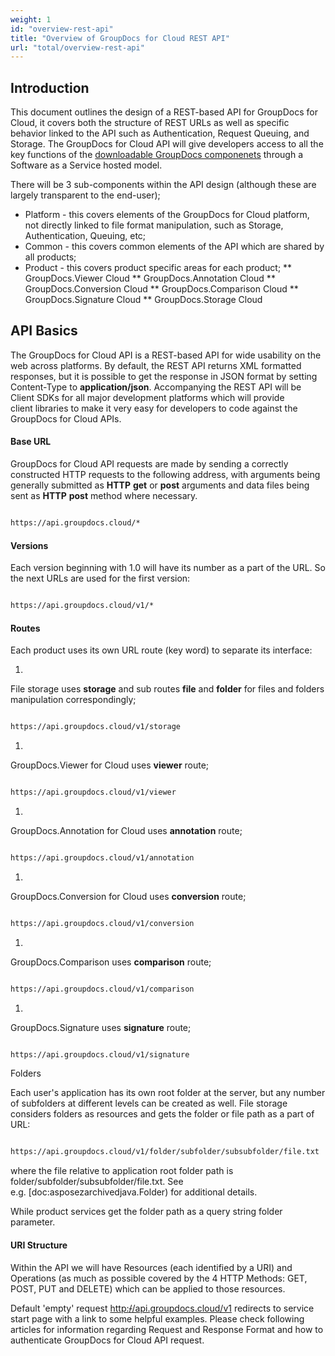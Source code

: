 ```yaml
---
weight: 1
id: "overview-rest-api"
title: "Overview of GroupDocs for Cloud REST API"
url: "total/overview-rest-api"
---
```







## Introduction ##

This document outlines the design of a REST-based API for GroupDocs for Cloud, it covers both the structure of REST URLs as well as specific behavior linked to the API such as Authentication, Request Queuing, and Storage. The GroupDocs for Cloud API will give developers access to all the key functions of the [downloadable GroupDocs componenets](https://www.groupdocs.com/) through a Software as a Service hosted model.

There will be 3 sub-components within the API design (although these are largely transparent to the end-user);

* Platform - this covers elements of the GroupDocs for Cloud platform, not directly linked to file format manipulation, such as Storage, Authentication, Queuing, etc;
* Common - this covers common elements of the API which are shared by all products;
* Product - this covers product specific areas for each product;
** GroupDocs.Viewer Cloud
** GroupDocs.Annotation Cloud
** GroupDocs.Conversion Cloud
** GroupDocs.Comparison Cloud
** GroupDocs.Signature Cloud
** GroupDocs.Storage Cloud

## API Basics ##

The GroupDocs for Cloud API is a REST-based API for wide usability on the web across platforms. By default, the REST API returns XML formatted responses, but it is possible to get the response in JSON format by setting Content-Type to **application/json**. Accompanying the REST API will be Client SDKs for all major development platforms which will provide client libraries to make it very easy for developers to code against the GroupDocs for Cloud APIs.

#### Base URL ####

GroupDocs for Cloud API requests are made by sending a correctly constructed HTTP requests to the following address, with arguments being generally submitted as **HTTP** **get** or **post** arguments and data files being sent as **HTTP** **post** method where necessary.

```html 

https://api.groupdocs.cloud/*

 ```

#### Versions ####

Each version beginning with 1.0 will have its number as a part of the URL. So the next URLs are used for the first version:

```html 

https://api.groupdocs.cloud/v1/*

 ```

#### Routes ####

Each product uses its own URL route (key word) to separate its interface:

1. 
File storage uses **storage** and sub routes **file** and **folder** for files and folders manipulation correspondingly;

```html 

https://api.groupdocs.cloud/v1/storage

 ```

1. 
GroupDocs.Viewer for Cloud uses **viewer** route;

```html 

https://api.groupdocs.cloud/v1/viewer

 ```

1. 
GroupDocs.Annotation for Cloud uses **annotation** route;

```html 

https://api.groupdocs.cloud/v1/annotation

 ```

1. 
GroupDocs.Conversion for Cloud uses **conversion** route;

```html 

https://api.groupdocs.cloud/v1/conversion

 ```

1. 
GroupDocs.Comparison uses **comparison** route;

```html 

https://api.groupdocs.cloud/v1/comparison

 ```

1. 
GroupDocs.Signature uses **signature** route;

```html 

https://api.groupdocs.cloud/v1/signature

 ```


Folders

Each user's application has its own root folder at the server, but any number of subfolders at different levels can be created as well. File storage considers folders as resources and gets the folder or file path as a part of URL:

```html 

https://api.groupdocs.cloud/v1/folder/subfolder/subsubfolder/file.txt

 ```


where the file relative to application root folder path is folder/subfolder/subsubfolder/file.txt. See e.g. [doc:asposezarchivedjava.Folder) for additional details.

While product services get the folder path as a query string folder parameter.

#### URI Structure ####

Within the API we will have Resources (each identified by a URI) and Operations (as much as possible covered by the 4 HTTP Methods: GET, POST, PUT and DELETE) which can be applied to those resources.

Default 'empty' request [http:~~/~~/api.groupdocs.cloud/v1](http://api.groupdocs.cloud/) redirects to service start page with a link to some helpful examples. Please check following articles for information regarding Request and Response Format and how to authenticate GroupDocs for Cloud API request.



